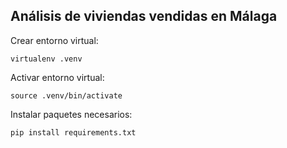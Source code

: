 ## Análisis de viviendas vendidas en Málaga

Crear entorno virtual:
```
virtualenv .venv
```
Activar entorno virtual:
```
source .venv/bin/activate
```

Instalar paquetes necesarios:
```
pip install requirements.txt
```
